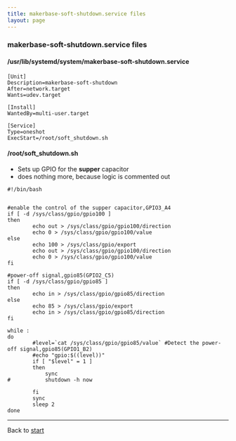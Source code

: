 ```yaml
---
title: makerbase-soft-shutdown.service files
layout: page
---
```

### makerbase-soft-shutdown.service files

#### /usr/lib/systemd/system/makerbase-soft-shutdown.service
```
[Unit]
Description=makerbase-soft-shutdown
After=network.target
Wants=udev.target

[Install]
WantedBy=multi-user.target

[Service]
Type=oneshot
ExecStart=/root/soft_shutdown.sh
```

#### /root/soft_shutdown.sh
  * Sets up GPIO for the **supper** capacitor
  * does nothing more, because logic is commented out

```
#!/bin/bash


#enable the control of the supper capacitor,GPIO3_A4
if [ -d /sys/class/gpio/gpio100 ]
then
        echo out > /sys/class/gpio/gpio100/direction
        echo 0 > /sys/class/gpio/gpio100/value
else
        echo 100 > /sys/class/gpio/export
        echo out > /sys/class/gpio/gpio100/direction
        echo 0 > /sys/class/gpio/gpio100/value
fi

#power-off signal,gpio85(GPIO2_C5)
if [ -d /sys/class/gpio/gpio85 ]
then
        echo in > /sys/class/gpio/gpio85/direction
else
        echo 85 > /sys/class/gpio/export
        echo in > /sys/class/gpio/gpio85/direction
fi

while :
do
        #level=`cat /sys/class/gpio/gpio85/value` #Detect the power-off signal,gpio85(GPIO1_B2)
        #echo "gpio:$((level))"
        if [ "$level" = 1 ]
        then		
			sync
#           shutdown -h now

        fi
        sync
        sleep 2
done
```

----
Back to [start](index.md)
